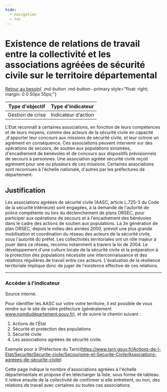 ```yaml
---
hide:
  - navigation
  - toc
---
```

# Existence de relations de travail entre la collectivité et les associations agréées de sécurité civile sur le territoire départemental

[Retour au besoin](https://konsilion.github.io/diag360/pages/besoins/bv5){ .md-button .md-button--primary style="float: right; margin: 0 0 50px 55px;"}

|Type d'objectif|Type d'indicateur|
|--|--|
|Gestion de crise|Indicateur d’action|

L'Etat reconnaît à certaines associations, en fonction de leurs compétences et de leurs moyens, comme des acteurs de la sécurité civile en capacité ,d'apporter leur concours aux  missions  de  sécurité  civile,  et  leur  octroie  un  agrément  en  conséquence.  Ces associations  peuvent  intervenir  sur  des  opérations  de  secours,  de  soutien  aux populations  sinistrées,  d'encadrement  de  bénévoles  et  de  concours  aux  dispositifs prévisionnels  de  secours  à  personnes.  Une  association  agréée  sécurité  civile  reçoit agrément  pour  une  ou  plusieurs  de  ces  missions.  Certaines  associations  sont reconnues à l'échelle nationale, d'autres par les préfectures de département. 

## Justification

Les associations agréées de sécurité civile (AASC, article L.725-3 du Code de la sécurité intérieure) sont engagées, à la demande de l'autorité de police compétente ou lors du déclenchement  de  plans  ORSEC,  pour  participer  aux  opérations  de  secours  et  à l'encadrement des bénévoles dans le cadre des actions de soutien aux populations. La  3e  génération  de  plan  ORSEC,  depuis le milieu des années 2000, prévoit une plus grande  mobilisation  et  coordination  du  réseau  des  acteurs de la sécurité civile, sous l'autorité  du  préfet.  Les  collectivités  territoriales  ont  un  rôle  majeur à jouer dans ce réseau, reconnu notamment à travers la loi de 2004. Le développement d'une culture locale  de  la sécurité civile et la préparation à la protection des populations nécessite une  interconnaissance  et  des  relations  régulières  de  travail  entre  ces  acteurs. L'évaluation de la résilience territoriale implique donc de juger de l'existence effective de ces relations.  

---

### Accéder à l'indicateur

Source interne. 
 
Pour identifier les AASC sur votre votre territoire, il est possible de vous rendre sur le site de votre préfecture (généralement www.nomdudépartement.gouv.fr), et de suivre le  chemin  suivant  :  
1. Actions  de  l'État
1. Sécurité  et  protection  des  populations
1. Sécurité civile
1. Les associations agréées de sécurité civile. 
 
Exemple pour a (Préfecture du Tarn)(https://www.tarn.gouv.fr/Actions-de-l-Etat/Securite/Securite-civile/Secourisme-et-Securite-Civile/Associations-agreees-de-securite-civile)  
 
Cette  page  indique  le  nombre  d'associations  agréées  à  l'échelle  départementale  et propose  d'en  télécharger  la  liste,  sous  forme  de  tableau.  Il  relève  ensuite  de  la collectivité  de  confirmer  si  elle  entretient,  ou  non,  des  relations  de  travail  avec certaines ou toutes ces associations. 
